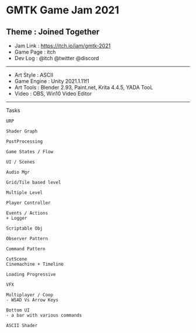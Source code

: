 # GMTK Game Jam 2021 
## Theme : Joined Together

- Jam Link : https://itch.io/jam/gmtk-2021
- Game Page : itch
- Dev Log : @itch @twitter @discord

---

- Art Style : ASCII
- Game Engine : Unity 2021.1.11f1
- Art Tools : Blender 2.93, Paint.net, Krita 4.4.5, YADA TooL
- Video : OBS, Win10 Video Editor

---
Tasks
~~~~
URP

Shader Graph

PostProcessing

Game States / Flow

UI / Scenes

Audio Mgr

Grid/Tile based level

Multiple Level

Player Controller

Events / Actions 
+ Logger

Scriptable Obj

Observer Pattern

Command Pattern

CutScene
Cinemachine + Timeline

Loading Progressive

VFX

Multiplayer / Coop
- WSAD Vs Arrow Keys

Bottom UI 
- a bar with various commands 

ASCII Shader

